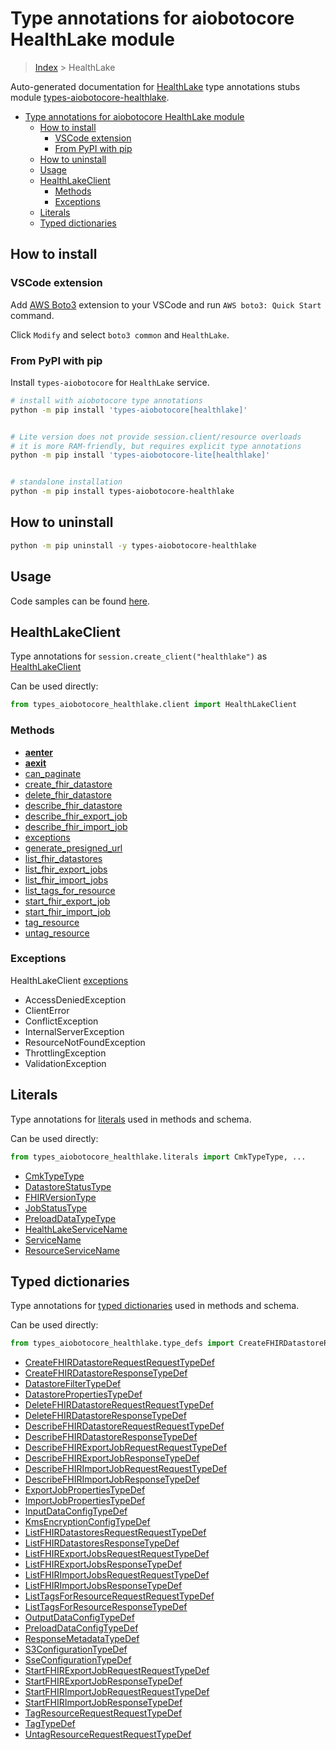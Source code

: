 <a id="type-annotations-for-aiobotocore-healthlake-module"></a>

# Type annotations for aiobotocore HealthLake module

> [Index](../README.md) > HealthLake

Auto-generated documentation for
[HealthLake](https://boto3.amazonaws.com/v1/documentation/api/latest/reference/services/healthlake.html#HealthLake)
type annotations stubs module
[types-aiobotocore-healthlake](https://pypi.org/project/types-aiobotocore-healthlake/).

- [Type annotations for aiobotocore HealthLake module](#type-annotations-for-aiobotocore-healthlake-module)
  - [How to install](#how-to-install)
    - [VSCode extension](#vscode-extension)
    - [From PyPI with pip](#from-pypi-with-pip)
  - [How to uninstall](#how-to-uninstall)
  - [Usage](#usage)
  - [HealthLakeClient](#healthlakeclient)
    - [Methods](#methods)
    - [Exceptions](#exceptions)
  - [Literals](#literals)
  - [Typed dictionaries](#typed-dictionaries)

<a id="how-to-install"></a>

## How to install

<a id="vscode-extension"></a>

### VSCode extension

Add
[AWS Boto3](https://marketplace.visualstudio.com/items?itemName=Boto3typed.boto3-ide)
extension to your VSCode and run `AWS boto3: Quick Start` command.

Click `Modify` and select `boto3 common` and `HealthLake`.

<a id="from-pypi-with-pip"></a>

### From PyPI with pip

Install `types-aiobotocore` for `HealthLake` service.

```bash
# install with aiobotocore type annotations
python -m pip install 'types-aiobotocore[healthlake]'


# Lite version does not provide session.client/resource overloads
# it is more RAM-friendly, but requires explicit type annotations
python -m pip install 'types-aiobotocore-lite[healthlake]'


# standalone installation
python -m pip install types-aiobotocore-healthlake
```

<a id="how-to-uninstall"></a>

## How to uninstall

```bash
python -m pip uninstall -y types-aiobotocore-healthlake
```

<a id="usage"></a>

## Usage

Code samples can be found [here](./usage.md).

<a id="healthlakeclient"></a>

## HealthLakeClient

Type annotations for `session.create_client("healthlake")` as
[HealthLakeClient](./client.md)

Can be used directly:

```python
from types_aiobotocore_healthlake.client import HealthLakeClient
```

<a id="methods"></a>

### Methods

- [__aenter__](./client.md#__aenter__)
- [__aexit__](./client.md#__aexit__)
- [can_paginate](./client.md#can_paginate)
- [create_fhir_datastore](./client.md#create_fhir_datastore)
- [delete_fhir_datastore](./client.md#delete_fhir_datastore)
- [describe_fhir_datastore](./client.md#describe_fhir_datastore)
- [describe_fhir_export_job](./client.md#describe_fhir_export_job)
- [describe_fhir_import_job](./client.md#describe_fhir_import_job)
- [exceptions](./client.md#exceptions)
- [generate_presigned_url](./client.md#generate_presigned_url)
- [list_fhir_datastores](./client.md#list_fhir_datastores)
- [list_fhir_export_jobs](./client.md#list_fhir_export_jobs)
- [list_fhir_import_jobs](./client.md#list_fhir_import_jobs)
- [list_tags_for_resource](./client.md#list_tags_for_resource)
- [start_fhir_export_job](./client.md#start_fhir_export_job)
- [start_fhir_import_job](./client.md#start_fhir_import_job)
- [tag_resource](./client.md#tag_resource)
- [untag_resource](./client.md#untag_resource)

<a id="exceptions"></a>

### Exceptions

HealthLakeClient [exceptions](./client.md#exceptions)

- AccessDeniedException
- ClientError
- ConflictException
- InternalServerException
- ResourceNotFoundException
- ThrottlingException
- ValidationException

<a id="literals"></a>

## Literals

Type annotations for [literals](./literals.md) used in methods and schema.

Can be used directly:

```python
from types_aiobotocore_healthlake.literals import CmkTypeType, ...
```

- [CmkTypeType](./literals.md#cmktypetype)
- [DatastoreStatusType](./literals.md#datastorestatustype)
- [FHIRVersionType](./literals.md#fhirversiontype)
- [JobStatusType](./literals.md#jobstatustype)
- [PreloadDataTypeType](./literals.md#preloaddatatypetype)
- [HealthLakeServiceName](./literals.md#healthlakeservicename)
- [ServiceName](./literals.md#servicename)
- [ResourceServiceName](./literals.md#resourceservicename)

<a id="typed-dictionaries"></a>

## Typed dictionaries

Type annotations for [typed dictionaries](./type_defs.md) used in methods and
schema.

Can be used directly:

```python
from types_aiobotocore_healthlake.type_defs import CreateFHIRDatastoreRequestRequestTypeDef, ...
```

- [CreateFHIRDatastoreRequestRequestTypeDef](./type_defs.md#createfhirdatastorerequestrequesttypedef)
- [CreateFHIRDatastoreResponseTypeDef](./type_defs.md#createfhirdatastoreresponsetypedef)
- [DatastoreFilterTypeDef](./type_defs.md#datastorefiltertypedef)
- [DatastorePropertiesTypeDef](./type_defs.md#datastorepropertiestypedef)
- [DeleteFHIRDatastoreRequestRequestTypeDef](./type_defs.md#deletefhirdatastorerequestrequesttypedef)
- [DeleteFHIRDatastoreResponseTypeDef](./type_defs.md#deletefhirdatastoreresponsetypedef)
- [DescribeFHIRDatastoreRequestRequestTypeDef](./type_defs.md#describefhirdatastorerequestrequesttypedef)
- [DescribeFHIRDatastoreResponseTypeDef](./type_defs.md#describefhirdatastoreresponsetypedef)
- [DescribeFHIRExportJobRequestRequestTypeDef](./type_defs.md#describefhirexportjobrequestrequesttypedef)
- [DescribeFHIRExportJobResponseTypeDef](./type_defs.md#describefhirexportjobresponsetypedef)
- [DescribeFHIRImportJobRequestRequestTypeDef](./type_defs.md#describefhirimportjobrequestrequesttypedef)
- [DescribeFHIRImportJobResponseTypeDef](./type_defs.md#describefhirimportjobresponsetypedef)
- [ExportJobPropertiesTypeDef](./type_defs.md#exportjobpropertiestypedef)
- [ImportJobPropertiesTypeDef](./type_defs.md#importjobpropertiestypedef)
- [InputDataConfigTypeDef](./type_defs.md#inputdataconfigtypedef)
- [KmsEncryptionConfigTypeDef](./type_defs.md#kmsencryptionconfigtypedef)
- [ListFHIRDatastoresRequestRequestTypeDef](./type_defs.md#listfhirdatastoresrequestrequesttypedef)
- [ListFHIRDatastoresResponseTypeDef](./type_defs.md#listfhirdatastoresresponsetypedef)
- [ListFHIRExportJobsRequestRequestTypeDef](./type_defs.md#listfhirexportjobsrequestrequesttypedef)
- [ListFHIRExportJobsResponseTypeDef](./type_defs.md#listfhirexportjobsresponsetypedef)
- [ListFHIRImportJobsRequestRequestTypeDef](./type_defs.md#listfhirimportjobsrequestrequesttypedef)
- [ListFHIRImportJobsResponseTypeDef](./type_defs.md#listfhirimportjobsresponsetypedef)
- [ListTagsForResourceRequestRequestTypeDef](./type_defs.md#listtagsforresourcerequestrequesttypedef)
- [ListTagsForResourceResponseTypeDef](./type_defs.md#listtagsforresourceresponsetypedef)
- [OutputDataConfigTypeDef](./type_defs.md#outputdataconfigtypedef)
- [PreloadDataConfigTypeDef](./type_defs.md#preloaddataconfigtypedef)
- [ResponseMetadataTypeDef](./type_defs.md#responsemetadatatypedef)
- [S3ConfigurationTypeDef](./type_defs.md#s3configurationtypedef)
- [SseConfigurationTypeDef](./type_defs.md#sseconfigurationtypedef)
- [StartFHIRExportJobRequestRequestTypeDef](./type_defs.md#startfhirexportjobrequestrequesttypedef)
- [StartFHIRExportJobResponseTypeDef](./type_defs.md#startfhirexportjobresponsetypedef)
- [StartFHIRImportJobRequestRequestTypeDef](./type_defs.md#startfhirimportjobrequestrequesttypedef)
- [StartFHIRImportJobResponseTypeDef](./type_defs.md#startfhirimportjobresponsetypedef)
- [TagResourceRequestRequestTypeDef](./type_defs.md#tagresourcerequestrequesttypedef)
- [TagTypeDef](./type_defs.md#tagtypedef)
- [UntagResourceRequestRequestTypeDef](./type_defs.md#untagresourcerequestrequesttypedef)

